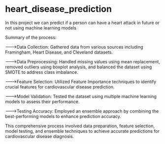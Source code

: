 # heart_disease_prediction
In this project we can predict if a person can have a heart attack in future or not using machine learning models

Summary of the process:

--->Data Collection: Gathered data from various sources including Framingham, Heart Disease, and Cleveland datasets.

--->Data Preprocessing: Handled missing values using mean replacement, removed outliers using boxplot analysis, and balanced the dataset using SMOTE to address class imbalance.

--->Feature Selection: Utilized Feature Importance techniques to identify crucial features for cardiovascular disease prediction.

--->Model Validation: Tested the dataset using multiple machine learning models to assess their performance.

--->Testing Accuracy: Employed an ensemble approach by combining the best-performing models to enhance prediction accuracy.

This comprehensive process involved data preparation, feature selection, model testing, and ensemble techniques to achieve accurate predictions for cardiovascular disease diagnosis.





